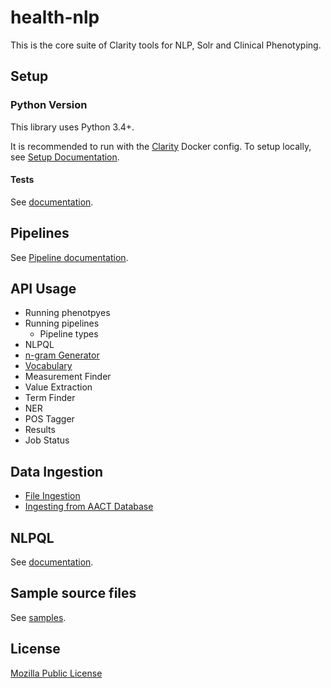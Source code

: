 # health-nlp

This is the core suite of Clarity tools for NLP, Solr and Clinical Phenotyping.

## Setup

### Python Version
This library uses Python 3.4+.

It is recommended to run with the [Clarity](https://github.com/ClarityNLP/clarity) Docker config. To setup locally, see [Setup Documentation](documentation/setup.md).

#### Tests
See [documentation](documentation/test.md).

## Pipelines
See [Pipeline documentation](documentation/pipelines.md).

## API Usage

* Running phenotpyes
* Running pipelines
    * Pipeline types
* NLPQL
* [n-gram Generator](documentation/apis/n-gram.md)
* [Vocabulary](documentation/apis/vocabulary.md)
* Measurement Finder
* Value Extraction
* Term Finder
* NER
* POS Tagger
* Results
* Job Status

## Data Ingestion
* [File Ingestion](documentation/ingest/file_ingestion.md)
* [Ingesting from AACT Database](documentation/ingest/aact.md)

## NLPQL
See [documentation](documentation/nlpql.md).

## Sample source files
See [samples](samples).

## License
[Mozilla Public License](LICENSE)